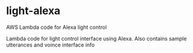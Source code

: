 # light-alexa
AWS Lambda code for Alexa light control

Lambda code for light control interface using Alexa. Also contains sample utterances and voince interface info
